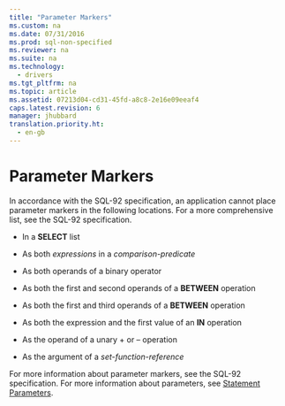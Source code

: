 ```yaml
---
title: "Parameter Markers"
ms.custom: na
ms.date: 07/31/2016
ms.prod: sql-non-specified
ms.reviewer: na
ms.suite: na
ms.technology: 
  - drivers
ms.tgt_pltfrm: na
ms.topic: article
ms.assetid: 07213d04-cd31-45fd-a8c8-2e16e09eeaf4
caps.latest.revision: 6
manager: jhubbard
translation.priority.ht: 
  - en-gb
---
```

# Parameter Markers
In accordance with the SQL-92 specification, an application cannot place parameter markers in the following locations. For a more comprehensive list, see the SQL-92 specification.  
  
-   In a **SELECT** list  
  
-   As both *expressions* in a *comparison-predicate*  
  
-   As both operands of a binary operator  
  
-   As both the first and second operands of a **BETWEEN** operation  
  
-   As both the first and third operands of a **BETWEEN** operation  
  
-   As both the expression and the first value of an **IN** operation  
  
-   As the operand of a unary + or – operation  
  
-   As the argument of a *set-function-reference*  
  
 For more information about parameter markers, see the SQL-92 specification. For more information about parameters, see [Statement Parameters](../content/Statement-Parameters.md).
